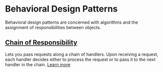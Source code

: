 # Behavioral Design Patterns

Behavioral design patterns are concerned with algorithms and the assignment of responsibilities between objects.

## [Chain of Responsibility](./ChainOfResponsibility/README.md)

Lets you pass requests along a chain of handlers. Upon receiving a request, each handler decides either to process 
the request or to pass it to the next handler in the chain. [Learn more](./ChainOfResponsibility/README.md)